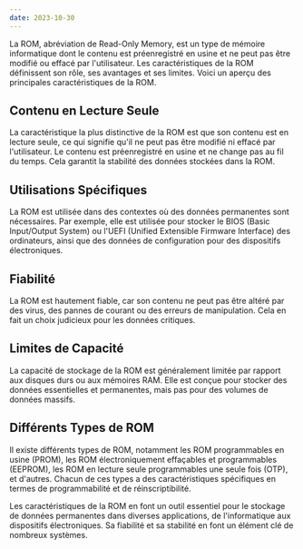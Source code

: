 ```yaml
---
date: 2023-10-30
---
```


La ROM, abréviation de Read-Only Memory, est un type de mémoire informatique dont le contenu est préenregistré en usine et ne peut pas être modifié ou effacé par l'utilisateur. Les caractéristiques de la ROM définissent son rôle, ses avantages et ses limites. Voici un aperçu des principales caractéristiques de la ROM.

## Contenu en Lecture Seule

La caractéristique la plus distinctive de la ROM est que son contenu est en lecture seule, ce qui signifie qu'il ne peut pas être modifié ni effacé par l'utilisateur. Le contenu est préenregistré en usine et ne change pas au fil du temps. Cela garantit la stabilité des données stockées dans la ROM.

## Utilisations Spécifiques

La ROM est utilisée dans des contextes où des données permanentes sont nécessaires. Par exemple, elle est utilisée pour stocker le BIOS (Basic Input/Output System) ou l'UEFI (Unified Extensible Firmware Interface) des ordinateurs, ainsi que des données de configuration pour des dispositifs électroniques.

## Fiabilité

La ROM est hautement fiable, car son contenu ne peut pas être altéré par des virus, des pannes de courant ou des erreurs de manipulation. Cela en fait un choix judicieux pour les données critiques.

## Limites de Capacité

La capacité de stockage de la ROM est généralement limitée par rapport aux disques durs ou aux mémoires RAM. Elle est conçue pour stocker des données essentielles et permanentes, mais pas pour des volumes de données massifs.

## Différents Types de ROM

Il existe différents types de ROM, notamment les ROM programmables en usine (PROM), les ROM électroniquement effaçables et programmables (EEPROM), les ROM en lecture seule programmables une seule fois (OTP), et d'autres. Chacun de ces types a des caractéristiques spécifiques en termes de programmabilité et de réinscriptibilité.

Les caractéristiques de la ROM en font un outil essentiel pour le stockage de données permanentes dans diverses applications, de l'informatique aux dispositifs électroniques. Sa fiabilité et sa stabilité en font un élément clé de nombreux systèmes.

